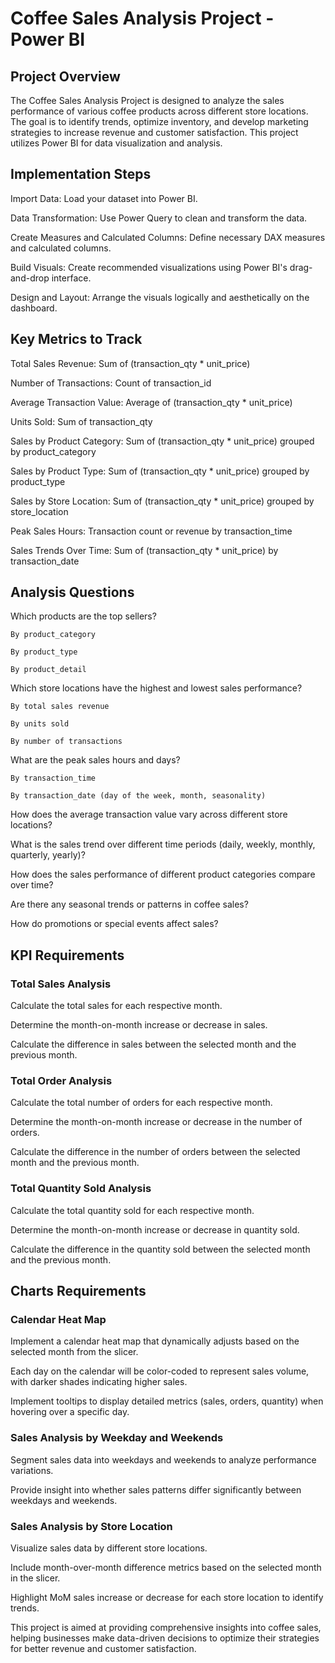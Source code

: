 # Coffee Sales Analysis Project - Power BI
## Project Overview
The Coffee Sales Analysis Project is designed to analyze the sales performance of various coffee products across different store locations. The goal is to identify trends, optimize inventory, and develop marketing strategies to increase revenue and customer satisfaction. This project utilizes Power BI for data visualization and analysis.

## Implementation Steps
Import Data: Load your dataset into Power BI.

Data Transformation: Use Power Query to clean and transform the data.

Create Measures and Calculated Columns: Define necessary DAX measures and calculated columns.

Build Visuals: Create recommended visualizations using Power BI's drag-and-drop interface.

Design and Layout: Arrange the visuals logically and aesthetically on the dashboard.
## Key Metrics to Track
Total Sales Revenue: Sum of (transaction_qty * unit_price)

Number of Transactions: Count of transaction_id

Average Transaction Value: Average of (transaction_qty * unit_price)

Units Sold: Sum of transaction_qty

Sales by Product Category: Sum of (transaction_qty * unit_price) grouped by product_category

Sales by Product Type: Sum of (transaction_qty * unit_price) grouped by product_type

Sales by Store Location: Sum of (transaction_qty * unit_price) grouped by store_location

Peak Sales Hours: Transaction count or revenue by transaction_time

Sales Trends Over Time: Sum of (transaction_qty * unit_price) by transaction_date

## Analysis Questions
Which products are the top sellers?

    By product_category
    
    By product_type
    
    By product_detail

Which store locations have the highest and lowest sales performance?

    By total sales revenue
    
    By units sold
    
    By number of transactions

What are the peak sales hours and days?

    By transaction_time
    
    By transaction_date (day of the week, month, seasonality)

How does the average transaction value vary across different store locations?

What is the sales trend over different time periods (daily, weekly, monthly, quarterly, yearly)?

How does the sales performance of different product categories compare over time?

Are there any seasonal trends or patterns in coffee sales?

How do promotions or special events affect sales?


## KPI Requirements
### Total Sales Analysis
Calculate the total sales for each respective month.

Determine the month-on-month increase or decrease in sales.

Calculate the difference in sales between the selected month and the previous month.

### Total Order Analysis
Calculate the total number of orders for each respective month.

Determine the month-on-month increase or decrease in the number of orders.

Calculate the difference in the number of orders between the selected month and the previous month.

### Total Quantity Sold Analysis
Calculate the total quantity sold for each respective month.

Determine the month-on-month increase or decrease in quantity sold.

Calculate the difference in the quantity sold between the selected month and the previous month.

## Charts Requirements
### Calendar Heat Map
Implement a calendar heat map that dynamically adjusts based on the selected month from the slicer.

Each day on the calendar will be color-coded to represent sales volume, with darker shades indicating higher sales.

Implement tooltips to display detailed metrics (sales, orders, quantity) when hovering over a specific day.

### Sales Analysis by Weekday and Weekends
Segment sales data into weekdays and weekends to analyze performance variations.

Provide insight into whether sales patterns differ significantly between weekdays and weekends.

### Sales Analysis by Store Location
Visualize sales data by different store locations.

Include month-over-month difference metrics based on the selected month in the slicer.

Highlight MoM sales increase or decrease for each store location to identify trends.

This project is aimed at providing comprehensive insights into coffee sales, helping businesses make data-driven decisions to optimize their strategies for better revenue and customer satisfaction.
